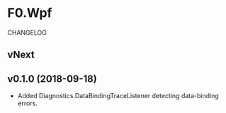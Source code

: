 # F0.Wpf
CHANGELOG

## vNext

## v0.1.0 (2018-09-18)
- Added Diagnostics.DataBindingTraceListener detecting data-binding errors.

